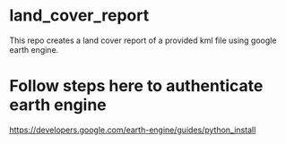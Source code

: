 # land_cover_report
This repo creates a land cover report of a provided kml file using google earth engine.

# Follow steps here to authenticate earth engine
https://developers.google.com/earth-engine/guides/python_install
